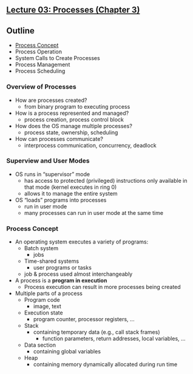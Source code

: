 ## [Lecture 03: Processes (Chapter 3)](https://github.com/missystem/cis415review/blob/master/lecture-3-processes.pdf)

## Outline
* [Process Concept](https://github.com/missystem/cis415review/blob/master/lecturenotes03.md#process-concept)
* Process Operation
* System Calls to Create Processes
* Process Management
* Process Scheduling

### Overview of Processes
* How are processes created?
	- from binary program to executing process
* How is a process represented and managed?
	- process creation, process control block
* How does the OS manage multiple processes?
	- process state, ownership, scheduling
* How can processes communicate?
	- interprocess communication, concurrency, deadlock

### Superview and User Modes
* OS runs in “supervisor” mode
	- has access to protected (privileged) instructions only
available in that mode (kernel executes in ring 0)
	- allows it to manage the entire system
* OS “loads” programs into processes
	- run in user mode
	- many processes can run in user mode at the same time

### Process Concept
* An operating system executes a variety of programs:
	- Batch system 
		- jobs
	- Time-shared systems
		- user programs or tasks
	- job & process used almost interchangeably
* A process is a **program in execution**
	- Process execution can result in more processes being created
* Multiple parts of a process
	- Program code 
		- image, text
	- Execution state
		- program counter, processor registers, ...
	- Stack 
		- containing temporary data (e.g., call stack frames) 
			- function parameters, return addresses, local variables, ...
	- Data section
		- containing global variables
	- Heap
		- containing memory dynamically allocated during run time











